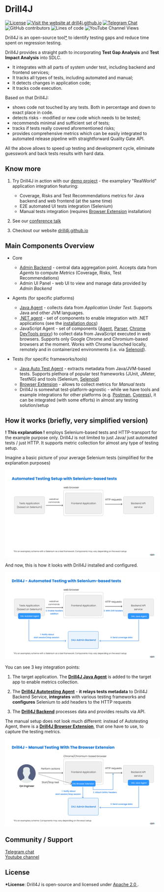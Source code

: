 # Drill4J

[![License](https://img.shields.io/github/license/Drill4J/drill4j)](LICENSE)
[![Visit the website at drill4j.github.io](https://img.shields.io/badge/visit-website-green.svg?logo=firefox)](https://drill4j.github.io/)
[![Telegram Chat](https://img.shields.io/badge/Chat%20on-Telegram-brightgreen.svg)](https://t.me/drill4j)
![GitHub contributors](https://img.shields.io/github/contributors/Drill4J/drill4j)
![Lines of code](https://img.shields.io/tokei/lines/github/Drill4J/drill4j)
![YouTube Channel Views](https://img.shields.io/youtube/channel/views/UCJtegUnUHr0bO6icF1CYjKw?style=social)

Drill4J is an open-source tool[\*](#license) to identify testing gaps and reduce time spent on regression testing.

Drill4J provides a straight path to incorporating **Test Gap Analysis** and **Test Impact Analysis** into SDLC.

- It integrates with all parts of system under test, including backend and frontend services;
- It tracks all types of tests, including automated and manual;
- It detects changes in application code;
- It tracks code execution.

Based on that Drill4J:

- shows code not touched by any tests. Both in percentage and down to exact place in code.
- detects risks - modified or new code which needs to be tested;
- recommends minimal and sufficient set of tests;
- tracks if tests really covered aforementioned risks;
- provides comprehensive metrics which can be easily integrated to automated release pipeline with straightforward Quality Gate API.

All the above allows to speed up testing and development cycle, eliminate guesswork and back tests results with hard data.


## Know more

1. Try Drill4J in action with our [demo project](https://github.com/Drill4J/realworld-java-and-js-coverage) -  the examplary "RealWorld" application integration featuring:
   - Coverage, Risks and Test Recommendations metrics for Java backend and web frontend (at the same time)
   - E2E automated UI tests integration (Selenium)
   - Manual tests integration (requires [Browser Extension](https://github.com/Drill4J/browser-extension/releases) installation)

2. See our [conference talk](https://www.youtube.com/watch?v=U6vOJnzbReM)

3. Checkout our website [drill4j.github.io](drill4j.github.io)

## Main Components Overview

- Core 
   * [Admin Backend](https://github.com/Drill4J/admin) - central data aggregation point. Accepts data from _Agents_ to compute _Metrics_ (Coverage, Risks, Test Recommendations)
   * Admin UI Panel - web UI to view and manage data provided by _Admin Backend_

- Agents (for specific platforms)
   * [Java Agent](https://github.com/Drill4J/java-agent) - collects data from _Application Under Test_. Supports Java and other JVM languages.
   * [.NET agent](https://github.com/Drill4J/dotnet) - set of components to enable integration with .NET applications (see the [installation docs](https://drill4j.github.io/docs/drill4net/drill4net-apps))
   * JavaScript Agent - set of components ([Agent](https://github.com/Drill4J/js-agent), [Parser](https://github.com/Drill4J/js-parser), [Chrome DevTools proxy](https://github.com/Drill4J/devtools-proxy)) to collect data from JavaScript executed in web browsers. Supports only Google Chrome and Chromium-based browsers at the moment. Works with Chrome launched locally, remotely and in containerized environments (i.e. via [Selenoid](https://aerokube.com/selenoid/latest/)).

- Tests (for specific frameworks/tools)
   * [Java Auto Test Agent](https://github.com/Drill4J/autotest-agent) - extracts metadata from Java/JVM-based tests. Supports plethora of popular test frameworks (JUnit, JMeter, TestNG) and tools (Selenium, [Selenoid](https://aerokube.com/selenoid/latest/))
   * [Browser Extension](https://github.com/Drill4J/browser-extension) - allows to collect metrics for _Manual tests_
   * Drill4J is somewhat test-platform-agnostic - while we have tools and example integrations for other platforms (e.g. [Postman](https://github.com/Drill4J/pwad), [Cypress](https://github.com/Drill4J/cypress-example-integration)), it can be integrated (with some efforts) in almost any testing solution/setup


## How it works  (briefly, very simplified version)

__! This explanation !__ employs Selenium-based tests and HTTP-transport for the example purpose only. Drill4J is not limited to just Java/ just automated tests / just HTTP. It supports metric collection for almost any type of testing setup.

Imagine a basic picture of your average Selenium tests (simplified for the explanation purposes)

![Automated Testing Setup with Selenium-based tests](./media/schema-basic-automated-no-drill.jpg)

And now, this is how it looks with Drill4J installed and configured.

![Drill4J - Automated Testing with Selenium-based tests](./media/schema-automated-tests.jpg)

You can see 3 key integration points:

1. The target application. The [__Drill4J Java Agent__](https://github.com/Drill4J/java-agent) is added to the target app to enable metrics collection.

2. The [__Drill4J Autotesting Agent__](https://github.com/Drill4J/js-auto-test-agent) - __it relays tests metadata__ to Drill4J Backend Service, __integrates__ with various testing frameworks and __configures__ Selenium to add headers to the  HTTP requests

3. The [__Drill4J Backend__](https://github.com/Drill4J/admin) processes data and provides results via API.

The manual setup does not look much different: instead of Autotesting Agent, there is a [__Drill4J Browser Extension__](https://github.com/Drill4J/browser-extension/releases), that one have to use, to capture the testing metrics.

![Drill4J - Manual Testing With The Browser Extension](./media/schema-manual-tests.jpg)


## Community / Support
[Telegram chat](https://t.me/drill4j)  
[Youtube channel](https://www.youtube.com/watch?v=N_WJYrt5qNc&feature=emb_title)

## License

<p id="license">
  <b>*License</b>: Drill4J is open-source and licensed under
  <a target="_blank" rel="noreferrer noopener" href="http://www.apache.org/licenses/LICENSE-2.0">
    Apache 2.0
  </a>
  .
</p>
